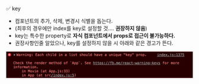 ✅ key
* 컴포넌트의 추가, 삭제, 변경시 식별을 돕는다.
* (최후의 경우에만 index를 key로 설정할 것.... <b>권장하지 않음</b>)
* key는 특수한 property로 <b>자식 컴포넌트에서 props로 접근이 불가능하다.</b>
* 권장사항인줄 알았으나, key를 설정하지 않을 시 아래와 같은 경고가 뜬다.

![key-warning](/resources/key-warning.png)

